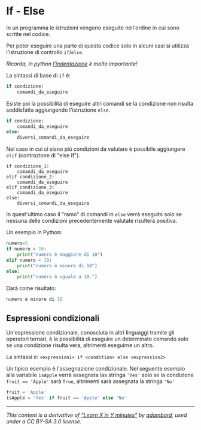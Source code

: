# If - Else

In un programma le istruzioni vengono eseguite nell'ordine in cui sono scritte nel codice. 

Per poter eseguire una parte di questo codice solo in alcuni casi si utilizza l'istruzione di controllo  `if`/`else`.

_Ricorda, in python [l'indentazione](Indentation.md) è molto importante!_

La sintassi di base di `if` è:

```python
if condizione:                                         
    comandi_da_eseguire
```

Esiste poi la possibilità di eseguire altri comandi se la condizione non risulta soddisfatta aggiungendo l'istruzione `else`.

```python
if condizione:                                         
    comandi_da_eseguire
else:
    diversi_comandi_da_eseguire
```

Nel caso in cui ci siano più condizioni da valutare è possibile aggiungere `elif` (contrazione di "else if").

```
if condizione_1:                                         
    comandi_da_eseguire
elif condizione_2:                                         
    comandi_da_eseguire
elif condizione_3:                                         
    comandi_da_eseguire
else:
    diversi_comandi_da_eseguire
```

In quest'ultimo caso il "ramo" di comandi in `else` verrà eseguito solo se nessuna delle condizioni precedentemente valutate risulterà positiva.

Un esempio in Python:

```python
numero=5                                         
if numero > 10:
    print("numero è maggiore di 10")
elif numero < 10:
    print("numero è minore di 10")
else:
    print("numero è uguale a 10.")
```

Darà come risultato:

```python
numero è minore di 10                                
```

## Espressioni condizionali 

Un'espressione condizionale, conosciuta in altri linguaggi tramite gli operatori ternari, è la possibilità di eseguire un determinato comando solo se una condizione risulta vera, altrimenti eseguirne un altro.

La sintassi è: `<expression1> if <condition> else <expression2>`

Un tipico esempio è l'assegnazione condizionale. Nel seguente esempio alla variabile `isApple` verrà assegnata las stringa `'Yes'` solo se la condizione `fruit == 'Apple'` sarà `True`, altrimenti sarà assegnata la stringa  `'No'`

```python
fruit = 'Apple'
isApple = 'Yes' if fruit == 'Apple' else 'No'
```

---

_This content is a derivative of ["Learn X in Y minutes"](https://github.com/adambard/learnxinyminutes-docs) by [adambard](https://github.com/adambard), used under a CC BY-SA 3.0 license._

